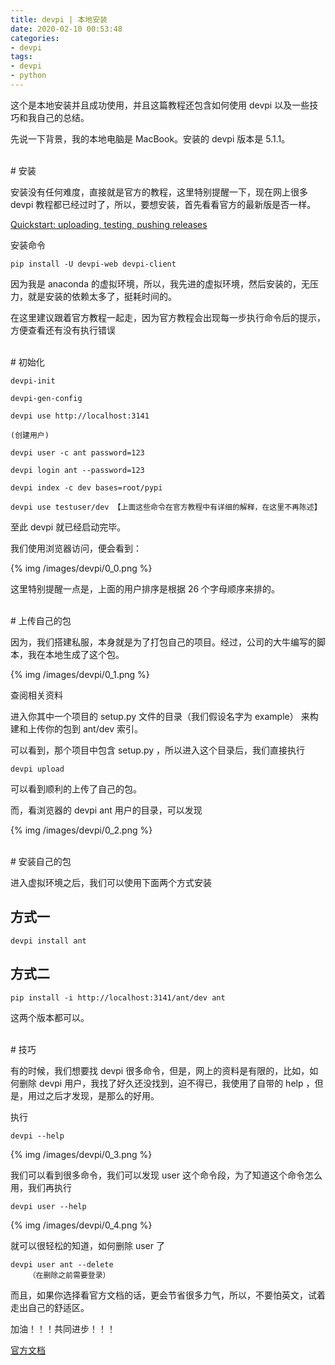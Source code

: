 ```yaml
---
title: devpi | 本地安装
date: 2020-02-10 00:53:48
categories:
- devpi
tags:
- devpi
- python
---
```

这个是本地安装并且成功使用，并且这篇教程还包含如何使用 devpi 以及一些技巧和我自己的总结。

先说一下背景，我的本地电脑是 MacBook。安装的 devpi 版本是 5.1.1。

<!-- more -->

<br/>
# 安装
<br/>

安装没有任何难度，直接就是官方的教程，这里特别提醒一下，现在网上很多 devpi 教程都已经过时了，所以，要想安装，首先看看官方的最新版是否一样。

[Quickstart: uploading, testing, pushing releases](https://devpi.net/docs/devpi/devpi/5.2/+d/quickstart-releaseprocess.html#installing-devpi-client-and-server)

安装命令

	pip install -U devpi-web devpi-client

因为我是 anaconda 的虚拟环境，所以，我先进的虚拟环境，然后安装的，无压力，就是安装的依赖太多了，挺耗时间的。

在这里建议跟着官方教程一起走，因为官方教程会出现每一步执行命令后的提示，方便查看还有没有执行错误

<br/>
# 初始化
<br/>

	devpi-init

	devpi-gen-config

	devpi use http://localhost:3141

	(创建用户)

	devpi user -c ant password=123

	devpi login ant --password=123

	devpi index -c dev bases=root/pypi

	devpi use testuser/dev 【上面这些命令在官方教程中有详细的解释，在这里不再陈述】

至此 devpi 就已经启动完毕。

我们使用浏览器访问，便会看到：

{% img /images/devpi/0_0.png %}

这里特别提醒一点是，上面的用户排序是根据 26 个字母顺序来排的。

<br/>
# 上传自己的包
<br/>

因为，我们搭建私服，本身就是为了打包自己的项目。经过，公司的大牛编写的脚本，我在本地生成了这个包。

{% img /images/devpi/0_1.png %}

查阅相关资料

进入你其中一个项目的 setup.py 文件的目录（我们假设名字为 example） 来构建和上传你的包到 ant/dev 索引。

可以看到，那个项目中包含 setup.py ，所以进入这个目录后，我们直接执行

	devpi upload

可以看到顺利的上传了自己的包。

而，看浏览器的 devpi ant 用户的目录，可以发现

{% img /images/devpi/0_2.png %}

<br/>
# 安装自己的包
<br/>

进入虚拟环境之后，我们可以使用下面两个方式安装

## 方式一

	devpi install ant

## 方式二

	pip install -i http://localhost:3141/ant/dev ant

这两个版本都可以。

<br/>
# 技巧
<br/>

有的时候，我们想要找 devpi 很多命令，但是，网上的资料是有限的，比如，如何删除 devpi 用户，我找了好久还没找到，迫不得已，我使用了自带的 help ，但是，用过之后才发现，是那么的好用。

执行

	devpi --help

{% img /images/devpi/0_3.png %}

我们可以看到很多命令，我们可以发现 user 这个命令段，为了知道这个命令怎么用，我们再执行

	devpi user --help

{% img /images/devpi/0_4.png %}

就可以很轻松的知道，如何删除 user 了

	devpi user ant --delete
		（在删除之前需要登录）

而且，如果你选择看官方文档的话，更会节省很多力气，所以，不要怕英文，试着走出自己的舒适区。

加油！！！共同进步！！！

[官方文档](https://devpi.net/docs/devpi/devpi/5.2/+d/index.html)

